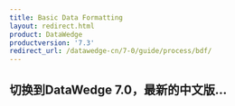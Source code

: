 ```yaml
---
title: Basic Data Formatting
layout: redirect.html
product: DataWedge
productversion: '7.3'
redirect_url: /datawedge-cn/7-0/guide/process/bdf/
---
```


## 切换到DataWedge 7.0，最新的中文版...


